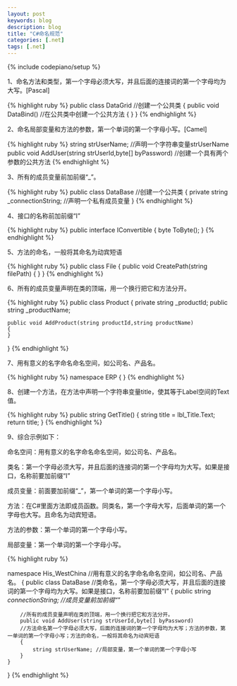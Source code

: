 ```yaml
---
layout: post
keywords: blog
description: blog
title: "C#命名规范"
categories: [.net]
tags: [.net]
---
```

{% include codepiano/setup %}

1、命名方法和类型，第一个字母必须大写，并且后面的连接词的第一个字母均为大写。[Pascal]

{% highlight ruby %}
public class DataGrid			//创建一个公共类
{
	public void DataBind()		//在公共类中创建一个公共方法
	{
	}
}
{% endhighlight %}

<!--more-->

2、命名局部变量和方法的参数，第一个单词的第一个字母小写。[Camel]

{% highlight ruby %}
string strUserName;		//声明一个字符串变量strUserName
public void AddUser(string strUserId,byte[] byPassword)	//创建一个具有两个参数的公共方法
{% endhighlight %}

3、所有的成员变量前加前缀“_”。

{% highlight ruby %}
public class DataBase	//创建一个公共类
{
	private string _connectionString;	//声明一个私有成员变量
}
{% endhighlight %}

4、接口的名称前加前缀“I”

{% highlight ruby %}
public interface IConvertible
{
	byte ToByte();
}
{% endhighlight %}

5、方法的命名，一般将其命名为动宾短语

{% highlight ruby %}
public class File
{
	public void CreatePath(string filePath)
	{
	}
}
{% endhighlight %}

6、所有的成员变量声明在类的顶端，用一个换行把它和方法分开。

{% highlight ruby %}
public class Product
{
	private string _productId;
	public string _productName;
	
	public void AddProduct(string productId,string productName)
	{
	}
}
{% endhighlight %}

7、用有意义的名字命名命名空间，如公司名、产品名。

{% highlight ruby %}
namespace ERP
{
}
{% endhighlight %}

8、创建一个方法，在方法中声明一个字符串变量title，使其等于Label空间的Text值。

{% highlight ruby %}
public string GetTitle()
{
	string title = lbl_Title.Text;
	return title;
}
{% endhighlight %}


9、综合示例如下：

命名空间：用有意义的名字命名命名空间，如公司名、产品名。

类名：第一个字母必须大写，并且后面的连接词的第一个字母均为大写。如果是接口，名称前要加前缀“I”

成员变量：前面要加前缀“_”，第一个单词的第一个字母小写。

方法：在C#里面方法即成员函数。同类名，第一个字母大写，后面单词的第一个字母也大写。且命名为动宾短语。

方法的参数：第一个单词的第一个字母小写。

局部变量：第一个单词的第一个字母小写。

{% highlight ruby %}

namespace His_WestChina	//用有意义的名字命名命名空间，如公司名、产品名。
{
	public class DataBase //类命名，第一个字母必须大写，并且后面的连接词的第一个字母均为大写。如果是接口，名称前要加前缀“I”
	{
		public string _connectionString;	//成员变量前加前缀“_”
	
		//所有的成员变量声明在类的顶端，用一个换行把它和方法分开。
		public void AddUser(string strUserId,byte[] byPassword)	
		//方法命名第一个字母必须大写，后面的连接词的第一个字母均为大写；方法的参数，第一单词的第一个字母小写；方法的命名，一般将其命名为动宾短语
		{
			string strUserName;	//局部变量，第一个单词的第一个字母小写
		}
	}
}
{% endhighlight %}



